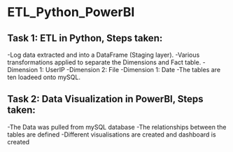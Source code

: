 # ETL_Python_PowerBI

## Task 1: ETL in Python, Steps taken:
-Log data extracted and into a DataFrame (Staging layer).
-Various transformations applied to separate the Dimensions and Fact table.
-Dimension 1: UserIP
-Dimension 2: File
-Dimension 1: Date
-The tables are ten loadeed onto mySQL.

## Task 2: Data Visualization in PowerBI, Steps taken:
-The Data was pulled from mySQL database
-The relationships between the tables are defined
-Different visualisations are created and dashboard is created
